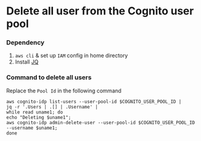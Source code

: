 # Delete all user from the Cognito user pool

### Dependency

1. `aws cli` & set up `IAM` config in home directory
2. Install [JQ](https://stedolan.github.io/jq/download/)


### Command to delete all users

Replace the `Pool Id` in the following command

	aws cognito-idp list-users --user-pool-id $COGNITO_USER_POOL_ID |
	jq -r '.Users | .[] | .Username' |
	while read uname1; do
	echo "Deleting $uname1";
	aws cognito-idp admin-delete-user --user-pool-id $COGNITO_USER_POOL_ID --username $uname1;
	done
